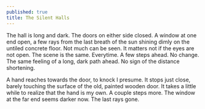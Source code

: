 ```yaml
---
published: true
title: The Silent Halls
---
```

The hall is long and dark. The doors on either side closed. A window at one end open, a few rays from the last breath of the sun shining dimly on the untiled concrete floor. Not much can be seen. It matters not if the eyes are not open. The scene is the same. Everytime. A few steps ahead. No change. The same feeling of a long, dark path ahead. No sign of the distance shortening.

A hand reaches towards the door, to knock I presume. It stops just close, barely touching the surface of the old, painted wooden door. It takes a little while to realize that the hand is my own. A couple steps more. The window at the far end seems darker now. The last rays gone.
